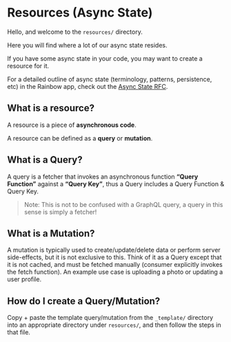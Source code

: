 # Resources (Async State)

Hello, and welcome to the `resources/` directory.

Here you will find where a lot of our async state resides.

If you have some async state in your code, you may want to create a resource for it.

For a detailed outline of async state (terminology, patterns, persistence, etc) in the Rainbow app, check out the [Async State RFC](https://www.notion.so/rainbowdotme/Async-State-RFC-711800896f9a458889fc4ffad4de271a).

## What is a resource?

A resource is a piece of **asynchronous code**.

A resource can be defined as a **query** or **mutation**.

## What is a Query?

A query is a fetcher that invokes an asynchronous function **“Query Function”** against a **“Query Key”**, thus a Query includes a Query Function & Query Key.

> Note: This is not to be confused with a GraphQL query, a query in this sense is simply a fetcher!

## What is a Mutation?

A mutation is typically used to create/update/delete data or perform server side-effects, but it is not exclusive to this. Think of it as a Query except that it is not cached, and must be fetched manually (consumer explicitly invokes the fetch function). An example use case is uploading a photo or updating a user profile.

## How do I create a Query/Mutation?

Copy + paste the template query/mutation from the `_template/` directory into an appropriate directory under `resources/`, and then follow the steps in that file.
